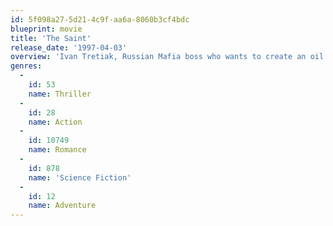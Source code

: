```yaml
---
id: 5f098a27-5d21-4c9f-aa6a-8060b3cf4bdc
blueprint: movie
title: 'The Saint'
release_date: '1997-04-03'
overview: 'Ivan Tretiak, Russian Mafia boss who wants to create an oil crisis in Moscow and seize power as a result sends Simon Templar, great international criminal, to England to get a secret formula for cold fusion from U.S. scientist Emma Russell. Templar falls in love with Emma and they try to outwit Tretiak and his guerrillas, hiding from them in Moscow'
genres:
  -
    id: 53
    name: Thriller
  -
    id: 28
    name: Action
  -
    id: 10749
    name: Romance
  -
    id: 878
    name: 'Science Fiction'
  -
    id: 12
    name: Adventure
---
```

